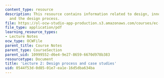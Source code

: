 ```yaml
---
content_type: resource
description: This resource contains information related to design, innovation, invention,
  and the design process.
file: https://ol-ocw-studio-app-production.s3.amazonaws.com/courses/ec-720j-d-lab-ii-design-spring-2010/0544f53d0d8501e7ea1e16d5dba634ba_MITEC_720JS10_lec02.pdf
file_type: application/pdf
learning_resource_types:
- Lecture Notes
ocw_type: OCWFile
parent_title: Course Notes
parent_type: CourseSection
parent_uid: 10999552-d6e4-9e27-8659-6670d978b383
resourcetype: Document
title: 'Lecture 2: Design process and case studies'
uid: 0544f53d-0d85-01e7-ea1e-16d5dba634ba
---
```

